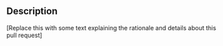 ## Description

[Replace this with some text explaining the rationale and details about this pull request]

<!--
  BEFORE HITTING SUBMIT -- Please BUILD AND TEST your changes thoroughly. This is YOUR responsibility! Do NOT rely on the QGIS code maintainers to do this for you!!

  IMPORTANT NOTES FOR FIRST TIME CONTRIBUTORS
  ===========================================

  Congratulations, you are about to make a pull request to QGIS! To make this as easy and pleasurable for everyone, please take the time to read these lines before opening the pull request.

  Include a few sentences describing the overall goals for this pull request (PR). If applicable also add screenshots or - even better - screencasts.
  Include both: *what* you changed and *why* you changed it.

  If this is a pull request that adds new functionality which needs documentation, give an especially detailed explanation.
  In this case, start with a short abstract and then write some text that can be copied 1:1 to the documentation in the best case.

  Also mention if you think this PR needs to be backported. And list relevant or fixed issues.

------------------------

## Policies

- "Draft" and "WIP" pull requests are **not** accepted on this repository. Please get your work to a stage where **you** consider it ready for
merge prior to opening a pull request. The one exception to this rule is opening a short term, not-for-merge PR in order to conduct a full CI test run on the branch. Please make sure you close the pull request ASAP after conducting this test in order to keep the QGIS pull request queue clean and manageable.
- Stale bot will automatically close open pull requests after a period of inactivity. To avoid this, make sure you address all open comments and discussion points. Do **not** re-open a closed stale PR before addressing all previous review discussion points.

------------------------

  Reviewing is a process done by project maintainers, mostly on a volunteer basis. We try to keep the overhead as small as possible and appreciate if you help us to do so by checking the following list.
  Feel free to ask in a comment if you have troubles with any of them.

  - Commit messages are descriptive and explain the rationale for changes.

  - Commits which fix bugs include `Fixes #11111` at the bottom of the commit message. If this is your first pull request and you forgot to do this, write the same statement into this text field with the pull request description.

  - New unit tests have been added for relevant changes

  - You have run the `scripts/prepare_commit.sh` script (https://github.com/qgis/QGIS/blob/master/.github/CONTRIBUTING.md#contributing-to-qgis) before each commit.
    If you didn't do this, you can also run `./scripts/astyle_all.sh` from your source folder.

  - You have read the QGIS Coding Standards (https://docs.qgis.org/testing/en/docs/developers_guide/codingstandards.html) and this PR complies with them
-->
